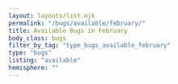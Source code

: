 ```yaml
---
layout: layouts/list.njk
permalink: "/bugs/available/february/"
title: Available Bugs in February
body_class: bugs
filter_by_tag: "type_bugs_available_february"
type: "bugs"
listing: "available"
hemisphere: ""
---
```


